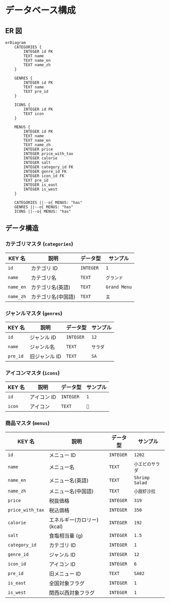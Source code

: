 # データベース構成

## ER 図

```mermaid
erDiagram
    CATEGORIES {
        INTEGER id PK
        TEXT name
        TEXT name_en
        TEXT name_zh
    }

    GENRES {
        INTEGER id PK
        TEXT name
        TEXT pre_id
    }

    ICONS {
        INTEGER id PK
        TEXT icon
    }

    MENUS {
        INTEGER id PK
        TEXT name
        TEXT name_en
        TEXT name_zh
        INTEGER price
        INTEGER price_with_tax
        INTEGER calorie
        INTEGER salt
        INTEGER category_id FK
        INTEGER genre_id FK
        INTEGER icon_id FK
        TEXT pre_id
        INTEGER is_east
        INTEGER is_west
    }

    CATEGORIES ||--o{ MENUS: "has"
    GENRES ||--o{ MENUS: "has"
    ICONS ||--o{ MENUS: "has"
```

## データ構造

### カテゴリマスタ (`categories`)

| KEY 名    | 説明               | データ型  | サンプル     |
| --------- | ------------------ | --------- | ------------ |
| `id`      | カテゴリ ID        | `INTEGER` | `1`          |
| `name`    | カテゴリ名         | `TEXT`    | `グランド`   |
| `name_en` | カテゴリ名(英語)   | `TEXT`    | `Grand Menu` |
| `name_zh` | カテゴリ名(中国語) | `TEXT`    | `主`         |

### ジャンルマスタ (`genres`)

| KEY 名   | 説明          | データ型  | サンプル |
| -------- | ------------- | --------- | -------- |
| `id`     | ジャンル ID   | `INTEGER` | `12`     |
| `name`   | ジャンル名    | `TEXT`    | `サラダ` |
| `pre_id` | 旧ジャンル ID | `TEXT`    | `SA`     |

### アイコンマスタ (`icons`)

| KEY 名 | 説明        | データ型  | サンプル |
| ------ | ----------- | --------- | -------- |
| `id`   | アイコン ID | `INTEGER` | `1`      |
| `icon` | アイコン    | `TEXT`    | `🥗`    |

### 商品マスタ (`menus`)

| KEY 名           | 説明                        | データ型  | サンプル         |
| ---------------- | --------------------------- | --------- | ---------------- |
| `id`             | メニュー ID                 | `INTEGER` | `1202`           |
| `name`           | メニュー名                  | `TEXT`    | `小エビのサラダ` |
| `name_en`        | メニュー名(英語)            | `TEXT`    | `Shrimp Salad`   |
| `name_zh`        | メニュー名(中国語)          | `TEXT`    | `小甜虾沙拉`     |
| `price`          | 税抜価格                    | `INTEGER` | `319`            |
| `price_with_tax` | 税込価格                    | `INTEGER` | `350`            |
| `calorie`        | エネルギー(カロリー) (kcal) | `INTEGER` | `192`            |
| `salt`           | 食塩相当量 (g)              | `INTEGER` | `1.5`            |
| `category_id`    | カテゴリ ID                 | `INTEGER` | `1`              |
| `genre_id`       | ジャンル ID                 | `INTEGER` | `12`             |
| `icon_id`        | アイコン ID                 | `INTEGER` | `6`              |
| `pre_id`         | 旧メニュー ID               | `TEXT`    | `SA02`           |
| `is_east`        | 全国対象フラグ              | `INTEGER` | `1`              |
| `is_west`        | 関西以西対象フラグ          | `INTEGER` | `1`              |

